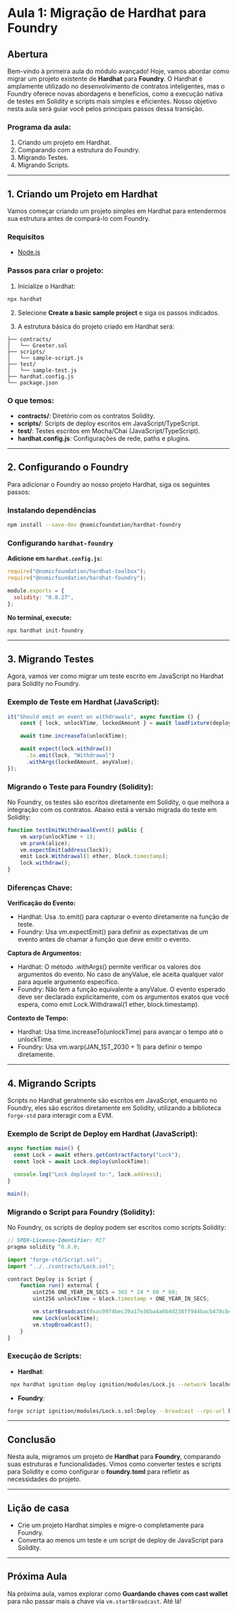 # Aula 1: Migração de Hardhat para Foundry

## Abertura

Bem-vindo à primeira aula do módulo avançado! Hoje, vamos abordar como migrar um projeto existente de **Hardhat** para **Foundry**. O Hardhat é amplamente utilizado no desenvolvimento de contratos inteligentes, mas o Foundry oferece novas abordagens e benefícios, como a execução nativa de testes em Solidity e scripts mais simples e eficientes. Nosso objetivo nesta aula será guiar você pelos principais passos dessa transição.

### Programa da aula:

1. Criando um projeto em Hardhat.
2. Comparando com a estrutura do Foundry.
3. Migrando Testes.
4. Migrando Scripts.

---

## 1. Criando um Projeto em Hardhat

Vamos começar criando um projeto simples em Hardhat para entendermos sua estrutura antes de compará-lo com Foundry.

### Requisitos

- [Node.js](https://nodejs.org/pt)

### Passos para criar o projeto:

1. Inicialize o Hardhat:

```bash
npx hardhat
```

2. Selecione **Create a basic sample project** e siga os passos indicados.

3. A estrutura básica do projeto criado em Hardhat será:

```
├── contracts/
│   └── Greeter.sol
├── scripts/
│   └── sample-script.js
├── test/
│   └── sample-test.js
├── hardhat.config.js
└── package.json
```

### O que temos:

- **contracts/**: Diretório com os contratos Solidity.
- **scripts/**: Scripts de deploy escritos em JavaScript/TypeScript.
- **test/**: Testes escritos em Mocha/Chai (JavaScript/TypeScript).
- **hardhat.config.js**: Configurações de rede, paths e plugins.

---

## 2. Configurando o Foundry

Para adicionar o Foundry ao nosso projeto Hardhat, siga os seguintes passos:

### Instalando dependências

```bash
npm install --save-dev @nomicfoundation/hardhat-foundry
```

### Configurando `hardhat-foundry`

**Adicione em `hardhat.config.js`:**

```javascript
require("@nomicfoundation/hardhat-toolbox");
require("@nomicfoundation/hardhat-foundry");

module.exports = {
  solidity: "0.8.27",
};
```

**No terminal, execute:**

```bash
npx hardhat init-foundry
```

---

## 3. Migrando Testes

Agora, vamos ver como migrar um teste escrito em JavaScript no Hardhat para Solidity no Foundry.

### Exemplo de Teste em Hardhat (JavaScript):

```javascript
it("Should emit an event on withdrawals", async function () {
    const { lock, unlockTime, lockedAmount } = await loadFixture(deployOneYearLockFixture);

    await time.increaseTo(unlockTime);

    await expect(lock.withdraw())
      .to.emit(lock, "Withdrawal")
      .withArgs(lockedAmount, anyValue);
});
```

### Migrando o Teste para Foundry (Solidity):

No Foundry, os testes são escritos diretamente em Solidity, o que melhora a integração com os contratos. Abaixo está a versão migrada do teste em Solidity:

```javascript
function testEmitWithdrawalEvent() public {
    vm.warp(unlockTime + 1);
    vm.prank(alice);
    vm.expectEmit(address(lock));
    emit Lock.Withdrawal(1 ether, block.timestamp);
    lock.withdraw();
}
```

### Diferenças Chave:

**Verificação do Evento:**
- Hardhat: Usa .to.emit() para capturar o evento diretamente na função de teste.
- Foundry: Usa vm.expectEmit() para definir as expectativas de um evento antes de chamar a função que deve emitir o evento.

**Captura de Argumentos:**
- Hardhat: O método .withArgs() permite verificar os valores dos argumentos do evento. No caso de anyValue, ele aceita qualquer valor para aquele argumento específico.
- Foundry: Não tem a função equivalente a anyValue. O evento esperado deve ser declarado explicitamente, com os argumentos exatos que você espera, como emit Lock.Withdrawal(1 ether, block.timestamp).

**Contexto de Tempo:**
- Hardhat: Usa time.increaseTo(unlockTime) para avançar o tempo até o unlockTime.
- Foundry: Usa vm.warp(JAN_1ST_2030 + 1) para definir o tempo diretamente.

---

## 4. Migrando Scripts

Scripts no Hardhat geralmente são escritos em JavaScript, enquanto no Foundry, eles são escritos diretamente em Solidity, utilizando a biblioteca `forge-std` para interagir com a EVM.

### Exemplo de Script de Deploy em Hardhat (JavaScript):

```javascript
async function main() {
  const Lock = await ethers.getContractFactory("Lock");
  const lock = await Lock.deploy(unlockTime);

  console.log("Lock deployed to:", lock.address);
}

main();
```

### Migrando o Script para Foundry (Solidity):

No Foundry, os scripts de deploy podem ser escritos como scripts Solidity:

```javascript
// SPDX-License-Identifier: MIT
pragma solidity ^0.8.0;

import "forge-std/Script.sol";
import "../../contracts/Lock.sol";

contract Deploy is Script {
    function run() external {
        uint256 ONE_YEAR_IN_SECS = 365 * 24 * 60 * 60;
        uint256 unlockTime = block.timestamp + ONE_YEAR_IN_SECS;

        vm.startBroadcast(0xac0974bec39a17e36ba4a6b4d238ff944bacb478cbed5efcae784d7bf4f2ff80);
        new Lock(unlockTime);
        vm.stopBroadcast();
    }
}
```

### Execução de Scripts:

- **Hardhat**:

```bash
 npx hardhat ignition deploy ignition/modules/Lock.js --network localhost
```

- **Foundry**:

```bash
forge script ignition/modules/Lock.s.sol:Deploy --broadcast --rpc-url http://localhost:8545
```

---

## Conclusão

Nesta aula, migramos um projeto de **Hardhat** para **Foundry**, comparando suas estruturas e funcionalidades. Vimos como converter testes e scripts para Solidity e como configurar o **foundry.toml** para refletir as necessidades do projeto.

---

## Lição de casa

- Crie um projeto Hardhat simples e migre-o completamente para Foundry.
- Converta ao menos um teste e um script de deploy de JavaScript para Solidity.

---

## Próxima Aula

Na próxima aula, vamos explorar como **Guardando chaves com cast wallet** para não passar mais a chave via `vm.startBroadcast`. Até lá!